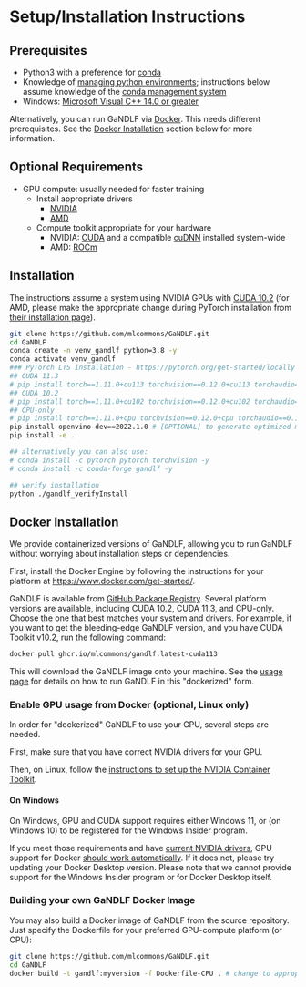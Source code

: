 # Setup/Installation Instructions

## Prerequisites

- Python3 with a preference for [conda](https://www.anaconda.com/)
- Knowledge of [managing python environments](https://docs.python.org/3/tutorial/venv.html); instructions below assume knowledge of the [conda management system](https://docs.conda.io/projects/conda/en/latest/user-guide/tasks/manage-environments.html)
- Windows: [Microsoft Visual C++ 14.0 or greater](http://visualstudio.microsoft.com/visual-cpp-build-tools)

Alternatively, you can run GaNDLF via [Docker](https://www.docker.com/). This needs different prerequisites. See the [Docker Installation](#docker-installation) section below for more information. 

## Optional Requirements

- GPU compute: usually needed for faster training
  - Install appropriate drivers
    - [NVIDIA](https://www.nvidia.com/Download/index.aspx?lang=en-us)
    - [AMD](https://www.amd.com/en/support)
  - Compute toolkit appropriate for your hardware
    - NVIDIA: [CUDA](https://developer.nvidia.com/cuda-download) and a compatible [cuDNN](https://developer.nvidia.com/cudnn) installed system-wide
    - AMD: [ROCm](https://www.amd.com/en/graphics/servers-solutions-rocm)

## Installation

The instructions assume a system using NVIDIA GPUs with [CUDA 10.2](https://developer.nvidia.com/cuda-toolkit-archive) (for AMD, please make the appropriate change during PyTorch installation from [their installation page](https://pytorch.org/get-started/locally)).

```bash
git clone https://github.com/mlcommons/GaNDLF.git
cd GaNDLF
conda create -n venv_gandlf python=3.8 -y
conda activate venv_gandlf
### PyTorch LTS installation - https://pytorch.org/get-started/locally
## CUDA 11.3
# pip install torch==1.11.0+cu113 torchvision==0.12.0+cu113 torchaudio==0.11.0 --extra-index-url https://download.pytorch.org/whl/cu113
## CUDA 10.2
# pip install torch==1.11.0+cu102 torchvision==0.12.0+cu102 torchaudio==0.11.0 --extra-index-url https://download.pytorch.org/whl/cu102
## CPU-only
# pip install torch==1.11.0+cpu torchvision==0.12.0+cpu torchaudio==0.11.0 --extra-index-url https://download.pytorch.org/whl/cpu
pip install openvino-dev==2022.1.0 # [OPTIONAL] to generate optimized models for inference
pip install -e .

## alternatively you can also use:
# conda install -c pytorch pytorch torchvision -y
# conda install -c conda-forge gandlf -y

## verify installation
python ./gandlf_verifyInstall
```

## Docker Installation

We provide containerized versions of GaNDLF, allowing you to run GaNDLF without worrying about installation steps or dependencies.

First, install the Docker Engine by following the instructions for your platform at https://www.docker.com/get-started/.

GaNDLF is available from [GitHub Package Registry](https://github.com/mlcommons/GaNDLF/pkgs/container/gandlf).
Several platform versions are available, including CUDA 10.2, CUDA 11.3, and CPU-only. Choose the one that best matches your system and drivers.
For example, if you want to get the bleeding-edge GaNDLF version, and you have CUDA Toolkit v10.2, run the following command:

```bash
docker pull ghcr.io/mlcommons/gandlf:latest-cuda113
```

This will download the GaNDLF image onto your machine. See the [usage page](https://mlcommons.github.io/GaNDLF/usage#running-with-docker) for details on how to run GaNDLF in this "dockerized" form.

### Enable GPU usage from Docker (optional, Linux only)

In order for "dockerized" GaNDLF to use your GPU, several steps are needed. 

First, make sure that you have correct NVIDIA drivers for your GPU.

Then, on Linux, follow the [instructions to set up the NVIDIA Container Toolkit](https://docs.nvidia.com/datacenter/cloud-native/container-toolkit/install-guide.html#setting-up-nvidia-container-toolkit).

#### On Windows

On Windows, GPU and CUDA support requires either Windows 11, or (on Windows 10) to be registered for the Windows Insider program.

If you meet those requirements and have [current NVIDIA drivers](https://developer.nvidia.com/cuda/wsl), GPU support for Docker [should work automatically](https://www.docker.com/blog/wsl-2-gpu-support-for-docker-desktop-on-nvidia-gpus/).
If it does not, please try updating your Docker Desktop version.
Please note that we cannot provide support for the Windows Insider program or for Docker Desktop itself.

### Building your own GaNDLF Docker Image

You may also build a Docker image of GaNDLF from the source repository.
Just specify the Dockerfile for your preferred GPU-compute platform (or CPU):

```bash
git clone https://github.com/mlcommons/GaNDLF.git
cd GaNDLF
docker build -t gandlf:myversion -f Dockerfile-CPU . # change to appropriate version of CUDA for the target platform
```


